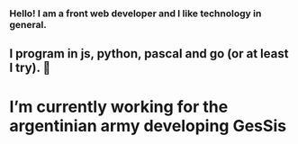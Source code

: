 ### Hello! I am a front web developer and I like technology in general.
## I program in js, python, pascal and go (or at least I try). 👋

# I’m currently working for the argentinian army developing GesSis
<!--
**Zynno-Dev/Zynno-Dev** is a ✨ _special_ ✨ repository because its `README.md` (this file) appears on your GitHub profile.

Here are some ideas to get you started:

- 🔭 I’m currently working on ...
- 🌱 I’m currently learning ...
- 👯 I’m looking to collaborate on ...
- 🤔 I’m looking for help with ...
- 💬 Ask me about ...
- 📫 How to reach me: ...
- 😄 Pronouns: ...
- ⚡ Fun fact: ...
-->
